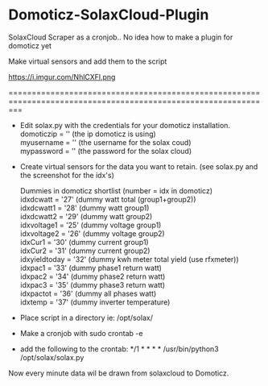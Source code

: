 # Domoticz-SolaxCloud-Plugin

SolaxCloud Scraper as a cronjob.. No idea how to make a plugin for domoticz yet

Make virtual sensors and add them to the script

https://i.imgur.com/NhlCXFl.png

===============================================================================================================

- Edit solax.py with the credentials for your domoticz installation.  
  domoticzip = '' (the ip domoticz is using)  
  myusername = '' (the username for the solax coud)  
  mypassword = '' (the password for the solax cloud)  
- Create virtual sensors for the data you want to retain. (see solax.py and the screenshot for the idx's)  
  
  Dummies in domoticz shortlist (number = idx in domoticz)  
  idxdcwatt = '27'      (dummy watt total (group1+group2))  
  idxdcwatt1 = '28'     (dummy watt group1)  
  idxdcwatt2 = '29'     (dummy watt group2)  
  idxvoltage1 = '25'    (dummy voltage group1)  
  idxvoltage2 = '26'    (dummy voltage group2)  
  idxCur1 = '30'        (dummy current group1)  
  idxCur2 = '31'        (dummy current group2)  
  idxyieldtoday = '32'  (dummy kwh meter total yield (use rfxmeter))  
  idxpac1 = '33'        (dummy phase1 return watt)  
  idxpac2 = '34'        (dummy phase2 return watt)  
  idxpac3 = '35'        (dummy phase3 return watt)  
  idxpactot = '36'      (dummy all phases watt)  
  idxtemp = '37'        (dummy inverter temperature)  

- Place script in a directory ie: /opt/solax/  
- Make a cronjob with sudo crontab -e   
- add the following to the crontab: */1 * * * * /usr/bin/python3 /opt/solax/solax.py  

Now every minute data wil be drawn from solaxcloud to Domoticz.  
